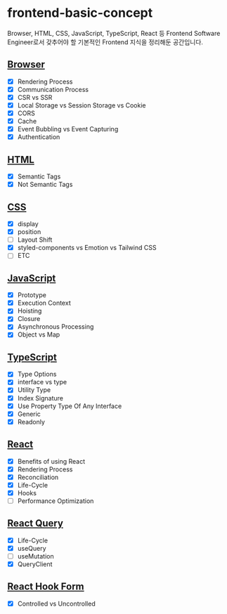 # frontend-basic-concept
Browser, HTML, CSS, JavaScript, TypeScript, React 등 Frontend Software Engineer로서 갖추어야 할 기본적인 Frontend 지식을 정리해둔 공간입니다.

## [Browser](https://github.com/sekhyuni/frontend-basic-concept/blob/main/browser/README.md)
- [x] Rendering Process
- [x] Communication Process
- [x] CSR vs SSR
- [x] Local Storage vs Session Storage vs Cookie
- [x] CORS
- [x] Cache
- [x] Event Bubbling vs Event Capturing
- [x] Authentication

## [HTML](https://github.com/sekhyuni/frontend-basic-concept/blob/main/html/README.md)
- [x] Semantic Tags
- [x] Not Semantic Tags

## [CSS](https://github.com/sekhyuni/frontend-basic-concept/blob/main/css/README.md)
- [x] display
- [x] position
- [ ] Layout Shift
- [x] styled-components vs Emotion vs Tailwind CSS
- [ ] ETC

## [JavaScript](https://github.com/sekhyuni/frontend-basic-concept/blob/main/javascript/README.md)
- [x] Prototype
- [x] Execution Context
- [x] Hoisting
- [x] Closure
- [x] Asynchronous Processing
- [x] Object vs Map

## [TypeScript](https://github.com/sekhyuni/frontend-basic-concept/blob/main/typescript/README.md)
- [x] Type Options
- [x] interface vs type
- [x] Utility Type
- [x] Index Signature
- [x] Use Property Type Of Any Interface
- [x] Generic
- [x] Readonly

## [React](https://github.com/sekhyuni/frontend-basic-concept/blob/main/react/README.md)
- [x] Benefits of using React
- [x] Rendering Process 
- [x] Reconciliation
- [x] Life-Cycle
- [x] Hooks
- [ ] Performance Optimization

## [React Query](https://github.com/sekhyuni/frontend-basic-concept/blob/main/react-query/README.md)
- [x] Life-Cycle
- [x] useQuery
- [ ] useMutation
- [x] QueryClient

## [React Hook Form](https://github.com/sekhyuni/frontend-basic-concept/blob/main/react-hook-form/README.md)
- [x] Controlled vs Uncontrolled